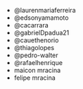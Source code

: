 - @laurenmariaferreira
- @edsonyamamoto
- @cacarrara
- @gabrielDpadua21
- @cauethenorio
- @thiagolopes
- @pedro-walter
- @rafaelhenrique
- maicon mracina
- felipe mracina
